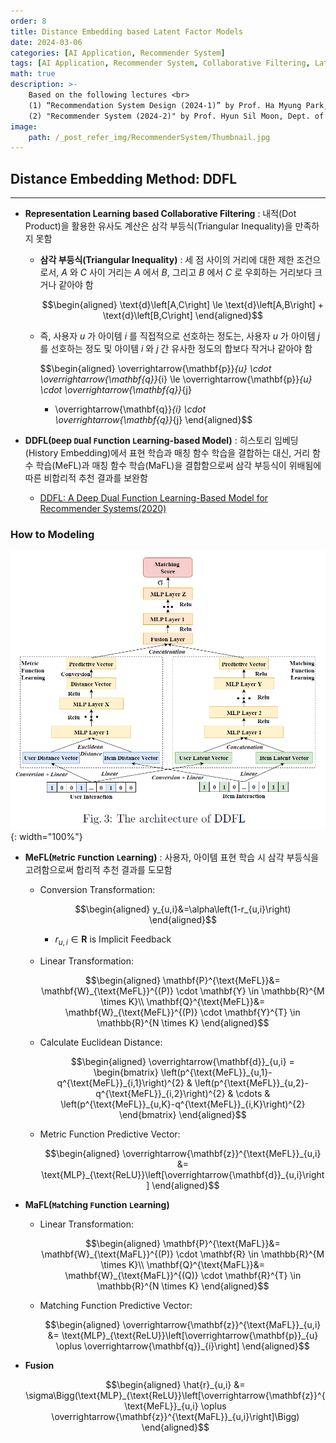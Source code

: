 ```yaml
---
order: 8
title: Distance Embedding based Latent Factor Models
date: 2024-03-06
categories: [AI Application, Recommender System]
tags: [AI Application, Recommender System, Collaborative Filtering, Latent Factor Model, MLP]
math: true
description: >-
    Based on the following lectures <br>
    (1) “Recommendation System Design (2024-1)” by Prof. Ha Myung Park, Dept. of Artificial Intelligence. College of SW, Kookmin Univ. <br>
    (2) "Recommender System (2024-2)" by Prof. Hyun Sil Moon, Dept. of Data Science, The Grad. School, Kookmin Univ.
image:
    path: /_post_refer_img/RecommenderSystem/Thumbnail.jpg
---
```


## Distance Embedding Method: DDFL
-----

- **Representation Learning based Collaborative Filtering** : 내적(Dot Product)을 활용한 유사도 계산은 삼각 부등식(Triangular Inequality)을 만족하지 못함
    - **삼각 부등식(Triangular Inequality)** : 세 점 사이의 거리에 대한 제한 조건으로서, $A$ 와 $C$ 사이 거리는 $A$ 에서 $B$, 그리고 $B$ 에서 $C$ 로 우회하는 거리보다 크거나 같아야 함

        $$\begin{aligned}
        \text{d}\left[A,C\right] \le \text{d}\left[A,B\right] + \text{d}\left[B,C\right]
        \end{aligned}$$

    - 즉, 사용자 $u$ 가 아이템 $i$ 를 직접적으로 선호하는 정도는, 사용자 $u$ 가 아이템 $j$ 를 선호하는 정도 및 아이템 $i$ 와 $j$ 간 유사한 정도의 합보다 작거나 같아야 함

        $$\begin{aligned}
        \overrightarrow{\mathbf{p}}_{u} \cdot \overrightarrow{\mathbf{q}}_{i}
        \le \overrightarrow{\mathbf{p}}_{u} \cdot \overrightarrow{\mathbf{q}}_{j}
        + \overrightarrow{\mathbf{q}}_{i} \cdot \overrightarrow{\mathbf{q}}_{j}
        \end{aligned}$$

- **DDFL(`D`eep `D`ual `F`unction `L`earning-based Model)** : 히스토리 임베딩(History Embedding)에서 표현 학습과 매칭 함수 학습을 결합하는 대신, 거리 함수 학습(MeFL)과 매칭 함수 학습(MaFL)을 결합함으로써 삼각 부등식이 위배됨에 따른 비합리적 추천 결과를 보완함
    - [DDFL: A Deep Dual Function Learning-Based Model for Recommender Systems(2020)](https://doi.org/10.1007/978-3-030-59419-0_36)

### How to Modeling

![05](/_post_refer_img/RecommenderSystem/08-01.png){: width="100%"}

- **MeFL(`Me`tric `F`unction `L`earning)** : 사용자, 아이템 표현 학습 시 삼각 부등식을 고려함으로써 합리적 추천 결과를 도모함

    - Conversion Transformation:

        $$\begin{aligned}
        y_{u,i}&=\alpha\left(1-r_{u,i}\right)
        \end{aligned}$$

        - $r_{u,i} \in \mathbf{R}$ is Implicit Feedback

    - Linear Transformation:

        $$\begin{aligned}
        \mathbf{P}^{\text{MeFL}}&= \mathbf{W}_{\text{MeFL}}^{(P)} \cdot \mathbf{Y} \in \mathbb{R}^{M \times K}\\
        \mathbf{Q}^{\text{MeFL}}&= \mathbf{W}_{\text{MeFL}}^{(P)} \cdot \mathbf{Y}^{T} \in \mathbb{R}^{N \times K}
        \end{aligned}$$

    - Calculate Euclidean Distance:

        $$\begin{aligned}
        \overrightarrow{\mathbf{d}}_{u,i}
        = \begin{bmatrix}
        \left(p^{\text{MeFL}}_{u,1}-q^{\text{MeFL}}_{i,1}\right)^{2}
        & \left(p^{\text{MeFL}}_{u,2}-q^{\text{MeFL}}_{i,2}\right)^{2} 
        & \cdots 
        & \left(p^{\text{MeFL}}_{u,K}-q^{\text{MeFL}}_{i,K}\right)^{2}
        \end{bmatrix}
        \end{aligned}$$

    - Metric Function Predictive Vector:

        $$\begin{aligned}
        \overrightarrow{\mathbf{z}}^{\text{MeFL}}_{u,i} &= \text{MLP}_{\text{ReLU}}\left[\overrightarrow{\mathbf{d}}_{u,i}\right]
        \end{aligned}$$

- **MaFL(`Ma`tching `F`unction `L`earning)**

    - Linear Transformation:

        $$\begin{aligned}
        \mathbf{P}^{\text{MaFL}}&= \mathbf{W}_{\text{MaFL}}^{(P)} \cdot \mathbf{R} \in \mathbb{R}^{M \times K}\\
        \mathbf{Q}^{\text{MaFL}}&= \mathbf{W}_{\text{MaFL}}^{(Q)} \cdot \mathbf{R}^{T} \in \mathbb{R}^{N \times K}
        \end{aligned}$$

    - Matching Function Predictive Vector:

        $$\begin{aligned}
        \overrightarrow{\mathbf{z}}^{\text{MaFL}}_{u,i} &= \text{MLP}_{\text{ReLU}}\left[\overrightarrow{\mathbf{p}}_{u} \oplus \overrightarrow{\mathbf{q}}_{i}\right]
        \end{aligned}$$

- **Fusion**

    $$\begin{aligned}
    \hat{r}_{u,i} &= \sigma\Bigg(\text{MLP}_{\text{ReLU}}\left[\overrightarrow{\mathbf{z}}^{\text{MeFL}}_{u,i} \oplus \overrightarrow{\mathbf{z}}^{\text{MaFL}}_{u,i}\right]\Bigg)
    \end{aligned}$$